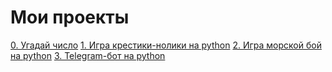 # Мои проекты
 
[0. Угадай число](https://github.com/EvgenyRomanov/home_task_mod8_9.1)
[1. Игра крестики-нолики на python](https://github.com/EvgenyRomanov/home_task_B5.6)
[2. Игра морской бой на python](https://github.com/EvgenyRomanov/home_task_C2.5)
[3. Telegram-бот на python](https://github.com/EvgenyRomanov/home_task_c5.6)

